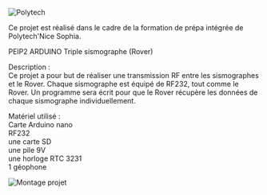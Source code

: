![Polytech](http://www.polytechnice.fr/jahia/jsp/jahia/templates/inc/img/polytech_nice-sophia.png)

Ce projet est réalisé dans le cadre de la formation de prépa intégrée de Polytech'Nice Sophia.

PEIP2 ARDUINO Triple sismographe (Rover)


Description :  
Ce projet a pour but de réaliser une transmission RF entre les sismographes et le Rover. Chaque sismographe est équipé de RF232, tout comme le Rover. Un programme sera écrit pour que le Rover récupère les données de chaque sismographe individuellement.

Matériel utilisé :  
Carte Arduino nano  
RF232  
une carte SD  
une pile 9V  
une horloge RTC 3231  
1 géophone 

![Montage projet](https://i.imgur.com/Gbry1i6.jpg)
